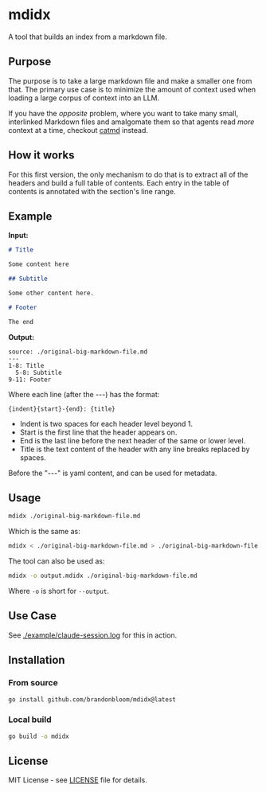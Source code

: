 # mdidx

A tool that builds an index from a markdown file.

## Purpose

The purpose is to take a large markdown file and make a smaller one from that. 
The primary use case is to minimize the amount of context used when loading a 
large corpus of context into an LLM.

If you have the _opposite_ problem, where you want to take many small, interlinked
Markdown files and amalgomate them so that agents read _more_ context at a time,
checkout [catmd](https://github.com/brandonbloom/catmd) instead.

## How it works

For this first version, the only mechanism to do that is to extract all of the 
headers and build a full table of contents. Each entry in the table of contents 
is annotated with the section's line range.

## Example

**Input:**

```markdown
# Title

Some content here

## Subtitle

Some other content here.

# Footer

The end
```

**Output:**

```
source: ./original-big-markdown-file.md
---
1-8: Title
  5-8: Subtitle
9-11: Footer
```

Where each line (after the ---) has the format:

`{indent}{start}-{end}: {title}`

- Indent is two spaces for each header level beyond 1.
- Start is the first line that the header appears on.
- End is the last line before the next header of the same or lower level.
- Title is the text content of the header with any line breaks replaced by spaces.

Before the "---" is yaml content, and can be used for metadata.

## Usage

```bash
mdidx ./original-big-markdown-file.md
```

Which is the same as:

```bash
mdidx < ./original-big-markdown-file.md > ./original-big-markdown-file.mdidx
```

The tool can also be used as:

```bash
mdidx -o output.mdidx ./original-big-markdown-file.md
```

Where `-o` is short for `--output`.

## Use Case

See [./example/claude-session.log](./example/claude-session.log) for this in action.

## Installation

### From source

```bash
go install github.com/brandonbloom/mdidx@latest
```

### Local build

```bash
go build -o mdidx
```

## License

MIT License - see [LICENSE](LICENSE) file for details.
